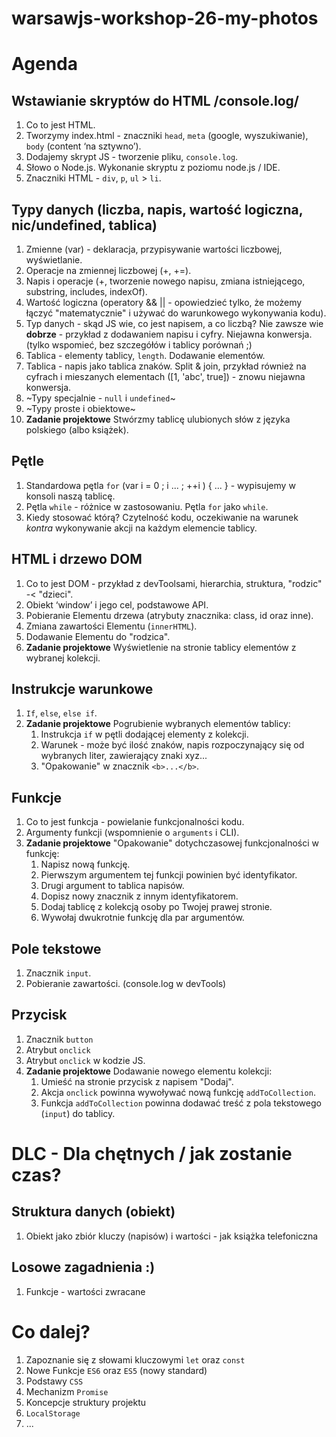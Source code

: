 # warsawjs-workshop-26-my-photos

# Agenda

## Wstawianie skryptów do HTML /console.log/

1. Co to jest HTML.
2. Tworzymy index.html - znaczniki `head`, `meta` (google, wyszukiwanie), `body` (content ‘na sztywno’).
3. Dodajemy skrypt JS - tworzenie pliku, `console.log`.
1. Słowo o Node.js. Wykonanie skryptu z poziomu node.js / IDE.
4. Znaczniki HTML - `div`, `p`, `ul` > `li`.

## Typy danych (liczba, napis, wartość logiczna, nic/undefined, tablica)

1. Zmienne (var) - deklaracja, przypisywanie wartości liczbowej, wyświetlanie.
2. Operacje na zmiennej liczbowej (+, +=).
3. Napis i operacje (+, tworzenie nowego napisu, zmiana istniejącego, substring, includes, indexOf).
4. Wartość logiczna (operatory && || - opowiedzieć tylko, że możemy łączyć "matematycznie" i używać do warunkowego wykonywania kodu).
5. Typ danych - skąd JS wie, co jest napisem, a co liczbą? Nie zawsze wie **dobrze** - przykład z dodawaniem napisu i cyfry. Niejawna konwersja. (tylko wspomieć, bez szczegółów i tablicy porównań ;)
6. Tablica - elementy tablicy, `length`. Dodawanie elementów.
7. Tablica - napis jako tablica znaków. Split & join, przykład również na cyfrach i mieszanych elementach ([1, 'abc', true]) - znowu niejawna konwersja.
1. ~Typy specjalnie - `null` i `undefined`~
1. ~Typy proste i obiektowe~
8. **Zadanie projektowe** Stwórzmy tablicę ulubionych słów z języka polskiego (albo książek).

## Pętle

1. Standardowa pętla `for` (var i = 0 ; i ... ; ++i ) { ... } - wypisujemy w konsoli naszą tablicę.
2. Pętla `while` - różnice w zastosowaniu. Pętla `for` jako `while`.
3. Kiedy stosować którą? Czytelność kodu, oczekiwanie na warunek *kontra* wykonywanie akcji na każdym elemencie tablicy.

## HTML i drzewo DOM
1. Co to jest DOM - przykład z devToolsami, hierarchia, struktura, "rodzic" -< "dzieci".
2. Obiekt ‘window’ i jego cel, podstawowe API.
3. Pobieranie Elementu drzewa (atrybuty znacznika: class, id oraz inne).
4. Zmiana zawartości Elementu (`innerHTML`).
5. Dodawanie Elementu do "rodzica".
6. **Zadanie projektowe** Wyświetlenie na stronie tablicy elementów z wybranej kolekcji.

## Instrukcje warunkowe
1. `If`, `else`, `else if`.
1. **Zadanie projektowe** Pogrubienie wybranych elementów tablicy:
   1. Instrukcja `if` w pętli dodającej elementy z kolekcji.
   1. Warunek - może być ilość znaków, napis rozpoczynający się od wybranych liter, zawierający znaki xyz...
   1. "Opakowanie" w znacznik `<b>...</b>`.

## Funkcje
1. Co to jest funkcja - powielanie funkcjonalności kodu.
2. Argumenty funkcji (wspomnienie o `arguments` i CLI).
3. **Zadanie projektowe** "Opakowanie" dotychczasowej funkcjonalności w funkcję:
   1. Napisz nową funkcję.
   2. Pierwszym argumentem tej funkcji powinien być identyfikator.
   3. Drugi argument to tablica napisów.
   4. Dopisz nowy znacznik z innym identyfikatorem.
   5. Dodaj tablicę z kolekcją osoby po Twojej prawej stronie.
   6. Wywołaj dwukrotnie funkcję dla par argumentów.
  
## Pole tekstowe
1. Znacznik `input`.
2. Pobieranie zawartości. (console.log w devTools)

## Przycisk
1. Znacznik `button`
2. Atrybut `onclick`
3. Atrybut `onclick` w kodzie JS.
4. **Zadanie projektowe** Dodawanie nowego elementu kolekcji:
   1. Umieść na stronie przycisk z napisem "Dodaj".
   2. Akcja `onclick` powinna wywoływać nową funkcję `addToCollection`.
   3. Funkcja `addToCollection` powinna dodawać treść z pola tekstowego (`input`) do tablicy.
  
# DLC - Dla chętnych / jak zostanie czas?

## Struktura danych (obiekt)
1. Obiekt jako zbiór kluczy (napisów) i wartości - jak książka telefoniczna

## Losowe zagadnienia :)
1. Funkcje - wartości zwracane

# Co dalej?
1. Zapoznanie się z słowami kluczowymi `let` oraz `const`
2. Nowe Funkcje `ES6` oraz `ES5` (nowy standard)
3. Podstawy `CSS`
4. Mechanizm `Promise`
5. Koncepcje struktury projektu
6. `LocalStorage`
7. ...


